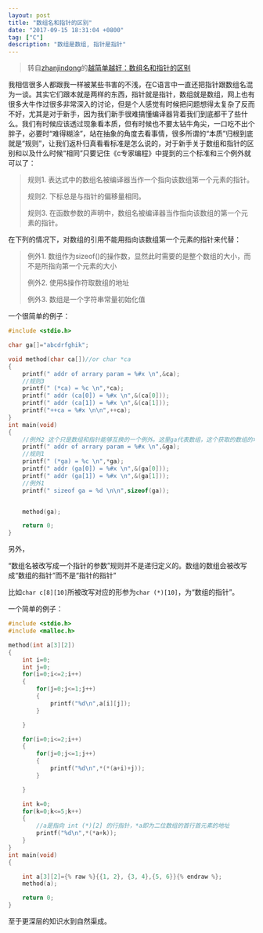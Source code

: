 ```yaml
---
layout: post
title: "数组名和指针的区别"
date: "2017-09-15 18:31:04 +0800"
tag: ["C"]
description: "数组是数组, 指针是指针"
---
```


> 转自[zhanjindong](https://github.com/zhanjindong)的[越简单越好：数组名和指针的区别](http://www.cnblogs.com/zhanjindong/archive/2013/02/15/2912892.html)

我相信很多人都跟我一样被某些书害的不浅，在C语言中一直还把指针跟数组名混为一谈。其实它们跟本就是两样的东西，指针就是指针，数组就是数组，网上也有很多大牛作过很多非常深入的讨论，但是个人感觉有时候把问题想得太复杂了反而不好，尤其是对于新手，因为我们新手很难搞懂编译器背着我们到底都干了些什么。我们有时候应该透过现象看本质，但有时候也不要太钻牛角尖，一口吃不出个胖子，必要时“难得糊涂”，站在抽象的角度去看事情，很多所谓的“本质”归根到底就是“规则”，让我们返朴归真看看标准是怎么说的，对于新手关于数组和指针的区别和以及什么时候“相同”只要记住《c专家编程》中提到的三个标准和三个例外就可以了：

> 规则1. 表达式中的数组名被编译器当作一个指向该数组第一个元素的指针。
> 
> 规则2. 下标总是与指针的偏移量相同。
>
> 规则3. 在函数参数的声明中，数组名被编译器当作指向该数组的第一个元素的指针。

在下列的情况下，对数组的引用不能用指向该数组第一个元素的指针来代替：

> 例外1. 数组作为sizeof()的操作数，显然此时需要的是整个数组的大小，而不是所指向第一个元素的大小
>
> 例外2. 使用&操作符取数组的地址
>
> 例外3. 数组是一个字符串常量初始化值

一个很简单的例子：

``` c
#include <stdio.h>

char ga[]="abcdrfghik";

void method(char ca[])//or char *ca
{
    printf(" addr of arrary param = %#x \n",&ca);
    //规则3
    printf(" (*ca) = %c \n",*ca);
    printf(" addr (ca[0]) = %#x \n",&(ca[0]));
    printf(" addr (ca[1]) = %#x \n",&(ca[1]));
    printf("++ca = %#x \n\n",++ca);
}
int main(void)
{
    //例外2 这个只是数组和指针能够互换的一个例外。这里ga代表数组，这个获取的数组的地址
    printf(" addr of arrary param = %#x \n",&ga);
    //规则1
    printf(" (*ga) = %c \n",*ga);
    printf(" addr (ga[0]) = %#x \n",&(ga[0]));
    printf(" addr (ga[1]) = %#x \n",&(ga[1]));
    //例外1
    printf(" sizeof ga = %d \n\n",sizeof(ga));


    method(ga);

    return 0;
}
```

另外，

“数组名被改写成一个指针的参数”规则并不是递归定义的。数组的数组会被改写成“数组的指针”而不是“指针的指针”

比如`char c[8][10]`所被改写对应的形参为`char (*)[10]`，为“数组的指针”。

一个简单的例子：

``` c
#include <stdio.h>
#include <malloc.h>

method(int a[3][2])
{
    int i=0;
    int j=0;
    for(i=0;i<=2;i++)
    {
        for(j=0;j<=1;j++)
        {
            printf("%d\n",a[i][j]);
        }

    }

    for(i=0;i<=2;i++)
    {
        for(j=0;j<=1;j++)
        {
            printf("%d\n",*(*(a+i)+j));
        }

    }

    int k=0;
    for(k=0;k<=5;k++)
    {
        //a是指向 int (*)[2] 的行指针，*a即为二位数组的首行首元素的地址
        printf("%d\n",*(*a+k));
    }
}
int main(void)
{

    int a[3][2]={% raw %}{{1, 2}, {3, 4},{5, 6}}{% endraw %};
    method(a);

    return 0;
}
```
 

至于更深层的知识水到自然渠成。

